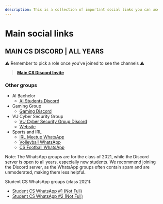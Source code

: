 ```yaml
---
description: This is a collection of important social links you can use
---
```


# Main social links

## MAIN CS DISCORD | ALL YEARS

⚠️ Remember to pick a role once you’ve joined to see the channels ⚠️

> [**Main CS Discord Invite**](https://discord.gg/MGG72qsKrn)&#x20;

### Other groups

* AI Bachelor
  * [AI Students Discord](https://discord.gg/W3UUFaE8R7)
* Gaming Group &#x20;
  * [Gaming Discord](https://discord.gg/Ymae4vZ22s)
* VU Cyber Security Group&#x20;
  * [VU Cyber Security Group Discord](https://discord.gg/Ce5mrVBzqP)
  * [Website](https://studsec.nl)
* Sports and IRL&#x20;
  * [IRL Meetup WhatsApp](https://chat.whatsapp.com/H7E5AEvkOPY17xW8YiZU8m)
  * [Volleyball WhatsApp](https://chat.whatsapp.com/GG5VIE2MPqE6MawPPTtJ1n)
  * [CS Football WhatsApp](https://chat.whatsapp.com/BoiUYuChOFS9AeyaTvzyyJ)

Note: The WhatsApp groups are for the class of 2021, while the Discord server is open to all years, especially new students. We recommend joining the Discord server, as the WhatsApp groups often contain spam and are unmoderated, making them less helpful.

Student CS WhatsApp groups (class 2021):

* [Student CS WhatsApp #1 (Not Full)](https://chat.whatsapp.com/KMlj5YNOVTn16FAlvAuJtN)
* [Student CS WhatsApp #2 (Not Full)](https://chat.whatsapp.com/GajsxTxEEUrJTduXJaVn55)

